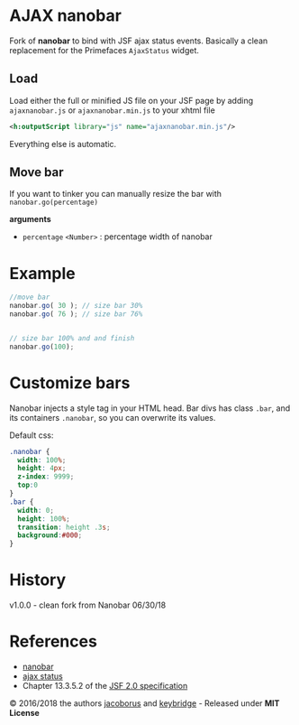 # AJAX nanobar

Fork of **nanobar** to bind with JSF ajax status events.
Basically a clean replacement for the Primefaces `AjaxStatus` widget.

## Load

Load either the full or minified JS file on your JSF page by adding `ajaxnanobar.js`  or `ajaxnanobar.min.js` to your xhtml file

```xml
<h:outputScript library="js" name="ajaxnanobar.min.js"/>
```

Everything else is automatic.


## Move bar

If you want to tinker you can manually resize the bar with `nanobar.go(percentage)`

**arguments**

  * `percentage` `<Number>` : percentage width of nanobar


# Example

```javascript
//move bar
nanobar.go( 30 ); // size bar 30%
nanobar.go( 76 ); // size bar 76%


// size bar 100% and and finish
nanobar.go(100);
```

# Customize bars

Nanobar injects a style tag in your HTML head. Bar divs has class `.bar`, and its containers `.nanobar`, so you can overwrite its values.

Default css:

```css
.nanobar {
  width: 100%;
  height: 4px;
  z-index: 9999;
  top:0
}
.bar {
  width: 0;
  height: 100%;
  transition: height .3s;
  background:#000;
}
```

# History

  v1.0.0 - clean fork from Nanobar 06/30/18


# References

  * [nanobar](https://github.com/jacoborus/nanobar)
  * [ajax status](https://stackoverflow.com/questions/7880843/show-loading-progress-when-making-jsf-ajax-request)
  * Chapter 13.3.5.2 of the [JSF 2.0 specification](https://jcp.org/aboutJava/communityprocess/final/jsr314/index.html)


© 2016/2018 the authors [jacoborus](https://github.com/jacoborus) and [keybridge](https://github.com/keybridge) - Released under **MIT License**
